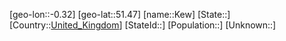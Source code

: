 ﻿---
location: [51.47,-0.32]
type: City
tags:
- geo/City


SpocWebEntityId: 31405
isDeleted: false
confidential: public

---
[geo-lon::-0.32]
[geo-lat::51.47]
[name::Kew]
[State::]
[Country::[United_Kingdom](geo/Continent/Europe/United_Kingdom.md)]
[StateId::]
[Population::]
[Unknown::]

